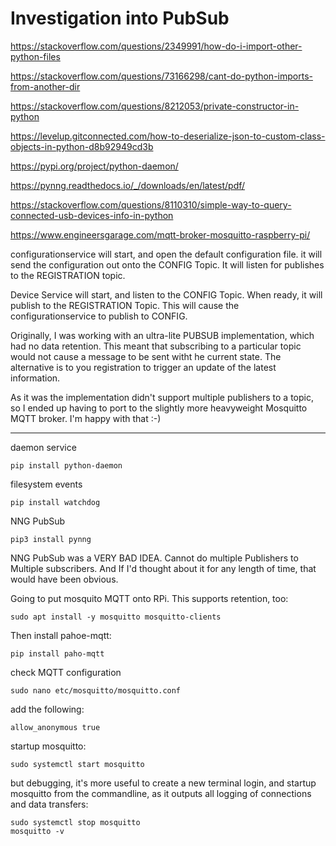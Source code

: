 # Investigation into PubSub

https://stackoverflow.com/questions/2349991/how-do-i-import-other-python-files

https://stackoverflow.com/questions/73166298/cant-do-python-imports-from-another-dir

https://stackoverflow.com/questions/8212053/private-constructor-in-python

https://levelup.gitconnected.com/how-to-deserialize-json-to-custom-class-objects-in-python-d8b92949cd3b

https://pypi.org/project/python-daemon/

https://pynng.readthedocs.io/_/downloads/en/latest/pdf/

https://stackoverflow.com/questions/8110310/simple-way-to-query-connected-usb-devices-info-in-python

https://www.engineersgarage.com/mqtt-broker-mosquitto-raspberry-pi/


configurationservice will start, and open the default configuration file. it will send the configuration out onto the CONFIG Topic. It will listen for publishes to the REGISTRATION topic.

Device Service will start, and listen to the CONFIG Topic. When ready, it will publish to the REGISTRATION Topic. This will cause the configurationservice to publish to CONFIG.

Originally, I was working with an ultra-lite PUBSUB implementation, which had no data retention. This meant that subscribing to a particular topic would not cause a message to be sent witht he current state. The alternative is to you registration to trigger an update of the latest information.

As it was the implementation didn't support multiple publishers to a topic, so I ended up having to port to the slightly more heavyweight Mosquitto MQTT broker. I'm happy with that :-)

----


daemon service
```
pip install python-daemon
```

filesystem events
```
pip install watchdog
```

NNG PubSub
```
pip3 install pynng
```

NNG PubSub was a VERY BAD IDEA. Cannot do multiple Publishers to Multiple subscribers. And If I'd thought about it for any length of time, that would have been obvious.

Going to put mosquito MQTT onto RPi. This supports retention, too:
```
sudo apt install -y mosquitto mosquitto-clients
```

Then install pahoe-mqtt:
```
pip install paho-mqtt
```


check MQTT configuration
```
sudo nano etc/mosquitto/mosquitto.conf
```

add the following:
```
allow_anonymous true
```

startup mosquitto:

```
sudo systemctl start mosquitto
```

but debugging, it's more useful to create a new terminal login, and startup mosquitto from the commandline, as it outputs all logging of connections and data transfers:

```
sudo systemctl stop mosquitto
mosquitto -v
```



